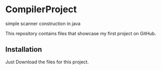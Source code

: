 # CompilerProject
simple scanner construction in java

This repository contains files that showcase my first project on GitHub.


## Installation

Just Download the files for this project.
